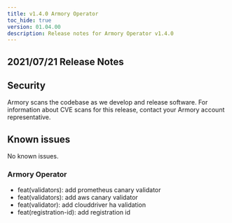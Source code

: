 ```yaml
---
title: v1.4.0 Armory Operator
toc_hide: true
version: 01.04.00
description: Release notes for Armory Operator v1.4.0
---
```


## 2021/07/21 Release Notes

## Security

Armory scans the codebase as we develop and release software. For information about CVE scans for this release, contact your Armory account representative.

## Known issues
No known issues.

### Armory Operator

* feat(validators): add prometheus canary validator
* feat(validators): add aws canary validator
* feat(validator): add clouddriver ha validation
* feat(registration-id): add registration id
